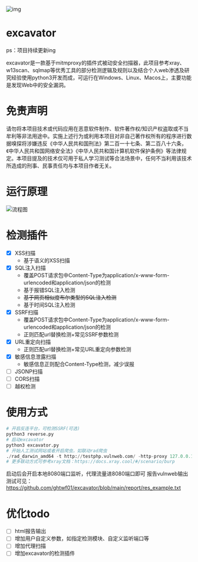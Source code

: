 ![img](https://socialify.git.ci/ghtwf01/excavator/image?description=1&font=Raleway&forks=1&issues=1&language=1&owner=1&pattern=Signal&stargazers=1&theme=Light)
# excavator
ps：项目持续更新ing

excavator是一款基于mitmproxy的插件式被动安全扫描器，此项目参考xray、w13scan、sqlmap等优秀工具的部分检测逻辑及规则以及结合个人web渗透及研究经验使用python3开发而成，可运行在Windows、Linux、Macos上，主要功能是发现Web中的安全漏洞。
# 免责声明
请勿将本项目技术或代码应用在恶意软件制作、软件著作权/知识产权盗取或不当牟利等非法用途中。实施上述行为或利用本项目对非自己著作权所有的程序进行数据嗅探将涉嫌违反《中华人民共和国刑法》第二百一十七条、第二百八十六条，《中华人民共和国网络安全法》《中华人民共和国计算机软件保护条例》等法律规定。本项目提及的技术仅可用于私人学习测试等合法场景中，任何不当利用该技术所造成的刑事、民事责任均与本项目作者无关。
# 运行原理
![流程图](https://user-images.githubusercontent.com/56472384/200158555-091c065e-6f31-40ca-ac9d-0358dad79411.png)
# 检测插件
- [x] XSS扫描
    - 基于语义的XSS扫描
- [x] SQL注入扫描
    - 覆盖POST请求包中Content-Type为application/x-www-form-urlencoded和application/json的检测
    - 基于报错SQL注入检测
    - <del>基于网页相似度布尔类型的SQL注入检测</del>
    - 基于时间SQL注入检测
- [x] SSRF扫描
    - 覆盖POST请求包中Content-Type为application/x-www-form-urlencoded和application/json的检测
    - 正则匹配url替换检测+常见SSRF参数检测
- [x] URL重定向扫描
    - 正则匹配url替换检测+常见URL重定向参数检测
- [x] 敏感信息泄露扫描
    - 敏感信息正则配合Content-Type检测，减少误报
- [ ] JSONP扫描
- [ ] CORS扫描
- [ ] 越权检测
# 使用方式
```python
# 开启反连平台，可检测SSRF(可选)
python3 reverse.py
# 启动excavator
python3 excavator.py
# 开始人工测试网站或者开启爬虫，如联动rad爬虫
./rad_darwin_amd64 -t http://testphp.vulnweb.com/ -http-proxy 127.0.0.1:8080
# 更多联动方式可参考xray文档：https://docs.xray.cool/#/scenario/burp
```
启动后会开启本地8080端口监听，代理流量进8080端口即可
报告vulnweb输出测试可见：https://github.com/ghtwf01/excavator/blob/main/report/res_example.txt
# 优化todo
- [ ] html报告输出
- [ ] 增加用户自定义参数，如指定检测模块、自定义监听端口等
- [ ] 增加代理扫描
- [ ] 增加excavator的检测插件
